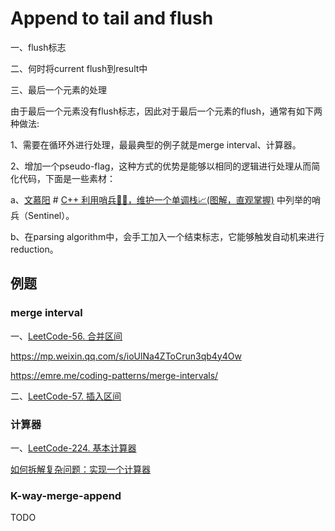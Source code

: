 # Append to tail and flush

一、flush标志

二、何时将current flush到result中

三、最后一个元素的处理

由于最后一个元素没有flush标志，因此对于最后一个元素的flush，通常有如下两种做法:

1、需要在循环外进行处理，最最典型的例子就是merge interval、计算器。

2、增加一个pseudo-flag，这种方式的优势是能够以相同的逻辑进行处理从而简化代码，下面是一些素材：

a、[文慕阳](https://leetcode-cn.com/u/wen-mu-yang/) # [C++ 利用哨兵👨‍✈️，维护一个单调栈📈(图解，直观掌握)](ttps://leetcode-cn.com/problems/best-time-to-buy-and-sell-stock/solution/c-li-yong-shao-bing-wei-hu-yi-ge-dan-diao-zhan-tu-/m/) 中列举的哨兵（Sentinel）。

b、在parsing algorithm中，会手工加入一个结束标志，它能够触发自动机来进行reduction。



## 例题



### merge interval

一、[LeetCode-56. 合并区间](https://leetcode-cn.com/problems/merge-intervals/) 

<https://mp.weixin.qq.com/s/ioUlNa4ZToCrun3qb4y4Ow>

<https://emre.me/coding-patterns/merge-intervals/>

二、[LeetCode-57. 插入区间](https://leetcode-cn.com/problems/insert-interval/) 



### 计算器

一、[LeetCode-224. 基本计算器](https://leetcode.cn/problems/basic-calculator/)

[如何拆解复杂问题：实现一个计算器](https://mp.weixin.qq.com/s?__biz=MzAxODQxMDM0Mw==&mid=2247484903&idx=1&sn=184beaad36a71c9a8dd93c41a8ba74ac&scene=21#wechat_redirect)

### K-way-merge-append

TODO

